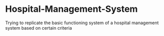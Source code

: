 # Hospital-Management-System
Trying to replicate the basic functioning system of a hospital management system based on certain criteria
